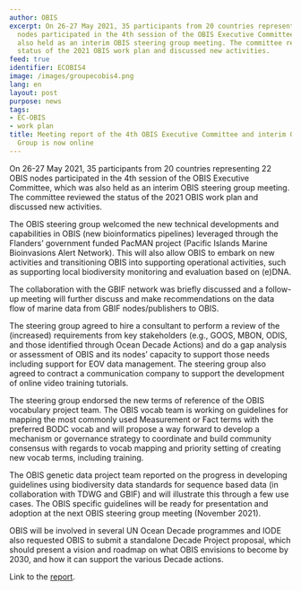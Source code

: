 ```yaml
---
author: OBIS
excerpt: On 26-27 May 2021, 35 participants from 20 countries representing 22 OBIS
  nodes participated in the 4th session of the OBIS Executive Committee, which was
  also held as an interim OBIS steering group meeting. The committee reviewed the
  status of the 2021 OBIS work plan and discussed new activities.
feed: true
identifier: ECOBIS4
image: /images/groupecobis4.png
lang: en
layout: post
purpose: news
tags:
- EC-OBIS
- work plan
title: Meeting report of the 4th OBIS Executive Committee and interim OBIS Steering
  Group is now online
---
```


On 26-27 May 2021, 35 participants from 20 countries representing 22 OBIS nodes participated in the 4th session of the OBIS Executive Committee, which was also held as an interim OBIS steering group meeting. The committee reviewed the status of the 2021 OBIS work plan and discussed new activities. 

The OBIS steering group welcomed the new technical developments and capabilities in OBIS (new bioinformatics pipelines) leveraged through the Flanders’ government funded PacMAN project (Pacific Islands Marine Bioinvasions Alert Network). This will also allow OBIS to embark on new activities and transitioning OBIS into supporting operational activities, such as supporting local biodiversity monitoring and evaluation based on (e)DNA.

The collaboration with the GBIF network was briefly discussed and a follow-up meeting will further discuss and make recommendations on the data flow of marine data from GBIF nodes/publishers to OBIS. 

The steering group agreed to hire a consultant to perform a review of the (increased) requirements from key stakeholders (e.g., GOOS, MBON, ODIS, and those identified through Ocean Decade Actions) and do a gap analysis or assessment of OBIS and its nodes’ capacity to support those needs including support for EOV data management. The steering group also agreed to contract a communication company to support the development of online video training tutorials.

The steering group endorsed the new terms of reference of the OBIS vocabulary project team. The OBIS vocab team is working on guidelines for mapping the most commonly used Measurement or Fact terms with the preferred BODC vocab and will propose a way forward to develop a mechanism or governance strategy to coordinate and build community consensus with regards to vocab mapping and priority setting of creating new vocab terms, including training. 

The OBIS genetic data project team reported on the progress in developing guidelines using biodiversity data standards for sequence based data (in collaboration with TDWG and GBIF) and will illustrate this through a few use cases. The OBIS specific guidelines will be ready for presentation and adoption at the next OBIS steering group meeting (November 2021). 

OBIS will be involved in several UN Ocean Decade programmes and IODE also requested OBIS to submit a standalone Decade Project proposal, which should present a vision and roadmap on what OBIS envisions to become by 2030, and how it can support the various Decade actions.

Link to the [report](https://oceanexpert.org/document/28655).